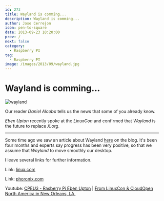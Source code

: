 ```yaml
---
id: 273
title: Wayland is comming...
description: Wayland is comming...
author: Jose Cerrejon
icon: pen-to-square
date: 2013-09-23 10:20:00
prev: /
next: false
category:
  - Raspberry PI
tag:
  - Raspberry PI
image: /images/2013/09/wayland.jpg
---
```


# Wayland is comming...

![wayland](/images/2013/09/wayland.jpg)

Our reader *Daniel Alcoba*  tells us the news that some of you already know.

*Eben Upton* recently spoke at the *LinuxCon* and confirmed that *Wayland* is the future to replace *X.org*.

- - -
Some time ago we saw an article about Wayland [here](/post.php?id=167) on the blog. It's been four months and experts say progress has been very positive, so that we assume that *Wayland* to move smoothly our desktop.

I leave several links for further information.

Link: [linux.com](https://www.linux.com/news/featured-blogs/200-libby-clark/738632-raspberry-pis-eben-upton-demos-wayland-support-on-the-pi/)

Link: [phoronix.com](http://www.phoronix.com/scan.php?page=news_item&px=MTQ2NDU)

Youtube: [CPEU3 - Rasberry Pi Eben Upton](http://www.youtube.com/watch?v=Hm0KLL8d1Rc) | [From LinuxCon & CloudOpen North America in New Orleans, LA.](http://www.youtube.com/watch?v=PmCsQDTc-WU)